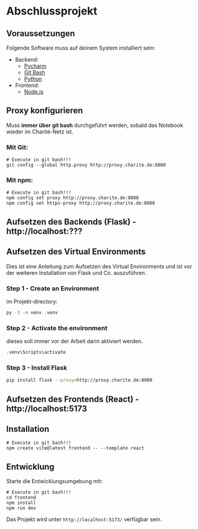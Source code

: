 # Abschlussprojekt
## Voraussetzungen

Folgende Software muss auf deinem System installiert sein:

- Backend:
  - [Pycharm](https://www.jetbrains.com/pycharm/download/?section=windows)
  - [Git Bash](https://git-scm.com/downloads/win)
  - [Python](https://www.python.org/downloads/)
- Frontend:
  - [Node.js](https://nodejs.org/)

## Proxy konfigurieren
Muss **immer über git bash** durchgeführt werden, sobald das Notebook wieder im Charité-Netz ist.

### Mit Git:
```git bash
# Execute in git bash!!!
git config --global http.proxy http://proxy.charite.de:8080
```

### Mit npm:
```git bash
# Execute in git bash!!!
npm config set proxy http://proxy.charite.de:8080
npm config set https-proxy http://proxy.charite.de:8080
```

## Aufsetzen des Backends (Flask) - http://localhost:???
## Aufsetzen des Virtual Environments

Dies ist eine Anleitung zum Aufsetzen des Virtual Environments und ist vor der weiteren Installation von Flask und Co. auszuführen.

### Step 1 - Create an Environment
im Projekt-directory:

```sh
py -3 -m venv .venv
```

### Step 2 - Activate the environment
dieses soll immer vor der Arbeit darin aktiviert werden.

```sh
.venv\Scripts\activate
```

### Step 3 - Install Flask

```sh
pip install flask --proxy=http://proxy.charite.de:8080
```

## Aufsetzen des Frontends (React) - http://localhost:5173
## Installation

```git bash
# Execute in git bash!!!
npm create vite@latest frontend -- --template react
```

## Entwicklung

Starte die Entwicklungsumgebung mit:

```git bash
# Execute in git bash!!!
cd frontend
npm install
npm run dev
```

Das Projekt wird unter `http://localhost:5173/` verfügbar sein.
